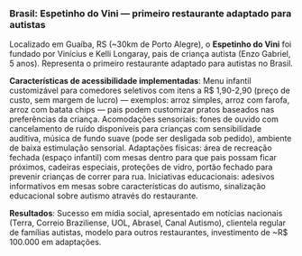 ### Brasil: Espetinho do Vini — primeiro restaurante adaptado para autistas

Localizado em Guaíba, RS (~30km de Porto Alegre), o **Espetinho do Vini** foi fundado por Vinícius e Kelli Longaray, pais de criança autista (Enzo Gabriel, 5 anos). Representa o primeiro restaurante adaptado para autistas no Brasil.

**Características de acessibilidade implementadas**: Menu infantil customizável para comedores seletivos com itens a R$ 1,90-2,90 (preço de custo, sem margem de lucro) — exemplos: arroz simples, arroz com farofa, arroz com batata chips — pais podem customizar pratos baseados nas preferências da criança. Acomodações sensoriais: fones de ouvido com cancelamento de ruído disponíveis para crianças com sensibilidade auditiva, música de fundo suave (pode ser desligada sob pedido), ambiente de baixa estimulação sensorial. Adaptações físicas: área de recreação fechada (espaço infantil) com mesas dentro para que pais possam ficar próximos, cadeiras especiais, proteções de vidro, portão fechado para prevenir crianças de correr para rua. Iniciativas educacionais: adesivos informativos em mesas sobre características do autismo, sinalização educacional sobre autismo através do restaurante.

**Resultados**: Sucesso em mídia social, apresentado em notícias nacionais (Terra, Correio Braziliense, UOL, Abrasel, Canal Autismo), clientela regular de famílias autistas, modelo para outros restaurantes, investimento de ~R$ 100.000 em adaptações.
